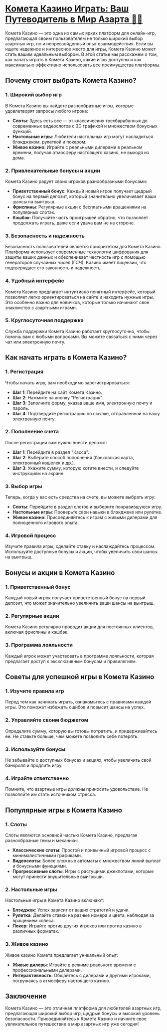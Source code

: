 # [Комета Казино Играть: Ваш Путеводитель в Мир Азарта 🎰✨](https://brandplay.link/jHzFFYGv)

Комета Казино — это одна из самых ярких платформ для онлайн-игр, предлагающая своим пользователям не только широкий выбор азартных игр, но и непревзойденный опыт взаимодействия. Если вы ищете надежное и интересное место для игры, Комета Казино может стать вашим идеальным выбором. В этой статье мы расскажем о том, как начать играть в Комета Казино, какие игры доступны и как максимально эффективно использовать все преимущества платформы.

## Почему стоит выбрать Комета Казино?

### 1. Широкий выбор игр

В Комета Казино вы найдете разнообразные игры, которые удовлетворят запросы любого игрока:

* **Слоты**: Здесь есть все — от классических трехбарабанных до современных видеослотов с 3D графикой и множеством бонусных функций.
* **Настольные игры**: Любители настольных игр могут насладиться блэкджеком, рулеткой и покером.
* **Живое казино**: Играйте с реальными дилерами в реальном времени, получая атмосферу настоящего казино, не выходя из дома.

### 2. Привлекательные бонусы и акции

Комета Казино радует своих игроков разнообразными бонусами:

* **Приветственный бонус**: Каждый новый игрок получает щедрый бонус на первый депозит, который значительно увеличивает ваши шансы на выигрыш.
* **Фриспины**: Регулярные акции с бесплатными вращениями на популярных слотах.
* **Кэшбэк**: Получайте часть проигрышей обратно, что позволяет продолжать играть, даже если удача вам не на стороне.

### 3. Безопасность и надежность

Безопасность пользователей является приоритетом для Комета Казино. Платформа использует современные технологии шифрования для защиты ваших данных и обеспечивает честность игр с помощью генераторов случайных чисел (ГСЧ). Казино имеет лицензии, что подтверждает его законность и надежность.

### 4. Удобный интерфейс

Комета Казино предлагает интуитивно понятный интерфейс, который позволяет легко ориентироваться на сайте и находить нужные игры. Это особенно важно для новичков, которые только начинают свое знакомство с азартными играми.

### 5. Круглосуточная поддержка

Служба поддержки Комета Казино работает круглосуточно, чтобы помочь вам с любыми вопросами. Вы можете связаться с ними через чат или электронную почту.

## Как начать играть в Комета Казино?

### 1. Регистрация

Чтобы начать игру, вам необходимо зарегистрироваться:

* **Шаг 1**: Перейдите на сайт Комета Казино.
* **Шаг 2**: Нажмите на кнопку "Регистрация".
* **Шаг 3**: Заполните форму, указав ваше имя, электронную почту и пароль.
* **Шаг 4**: Подтвердите регистрацию по ссылке, отправленной на вашу электронную почту.

### 2. Пополнение счета

После регистрации вам нужно внести депозит:

* **Шаг 1**: Перейдите в раздел "Касса".
* **Шаг 2**: Выберите способ пополнения (банковская карта, электронный кошелек и др.).
* **Шаг 3**: Укажите сумму, которую хотите внести, и следуйте инструкциям на экране.

### 3. Выбор игры

Теперь, когда у вас есть средства на счете, вы можете выбрать игру:

* **Слоты**: Перейдите в раздел слотов и выберите понравившуюся игру.
* **Настольные игры**: Проверьте свои навыки в блэкджеке или рулетке.
* **Живое казино**: Присоединяйтесь к играм с живыми дилерами для полноценного игрового опыта.

### 4. Игровой процесс

Изучите правила игры, сделайте ставку и наслаждайтесь процессом. Используйте доступные бонусы и акции, чтобы увеличить свои шансы на выигрыш.

## Бонусы и акции в Комета Казино

### 1. Приветственный бонус

Каждый новый игрок получает приветственный бонус на первый депозит, что может значительно увеличить ваши шансы на выигрыш.

### 2. Регулярные акции

Комета Казино регулярно проводит акции для постоянных клиентов, включая фриспины и кэшбэк.

### 3. Программа лояльности

Каждый игрок может участвовать в программе лояльности, которая предлагает доступ к эксклюзивным бонусам и привилегиям.

## Советы для успешной игры в Комета Казино

### 1. Изучите правила игр

Перед тем как начинать играть, ознакомьтесь с правилами каждой игры. Это поможет избежать ошибок и повысит шансы на успех.

### 2. Управляйте своим бюджетом

Определите сумму, которую вы готовы потратить, и придерживайтесь ее. Не ставьте больше, чем можете позволить себе потерять.

### 3. Используйте бонусы

Не забывайте о доступных бонусах и акциях, чтобы увеличить свой банкролл и продлить игру.

### 4. Играйте ответственно

Помните, что азартные игры должны приносить удовольствие. Не позволяйте им стать источником стресса.

## Популярные игры в Комета Казино

### 1. Слоты

Слоты являются основной частью Комета Казино, предлагая разнообразные темы и механики:

* **Классические слоты**: Простой и привычный игровой процесс с минималистичными графиками.
* **Видеослоты**: Более сложные автоматы с множеством линий выплат и бонусными функциями.
* **Прогрессивные слоты**: Игры с растущими джекпотами, которые могут принести внушительные выигрыши.

### 2. Настольные игры

Настольные игры в Комета Казино включают:

* **Блэкджек**: Успех зависит от ваших стратегий и удачи.
* **Рулетка**: Делайте ставки на разные номера и цвета, наблюдая за вращением колеса.
* **Покер**: Играйте против других игроков или против казино в различных форматах.

### 3. Живое казино

Живое казино Комета предлагает уникальный опыт:

* **Живые дилеры**: Играйте в режиме реального времени с профессиональными дилерами.
* **Интерактивность**: Общайтесь с дилерами и другими игроками, погружаясь в атмосферу настоящего казино.

## Заключение

Комета Казино — это отличная платформа для любителей азартных игр, предлагающая широкий выбор игр, щедрые бонусы и высокий уровень безопасности. Присоединяйтесь к Комета Казино и начните свое увлекательное путешествие в мир азартных игр уже сегодня!
